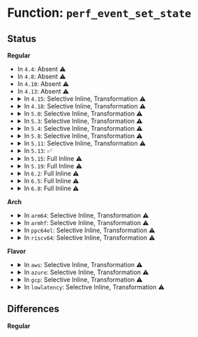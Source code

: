# Function: <code>perf_event_set_state</code>

## Status
<b>Regular</b>
<ul>
<li>
In <code>4.4</code>: Absent ⚠️
</li>
<li>
In <code>4.8</code>: Absent ⚠️
</li>
<li>
In <code>4.10</code>: Absent ⚠️
</li>
<li>
In <code>4.13</code>: Absent ⚠️
</li>
<li>
<details>
<summary>In <code>4.15</code>: Selective Inline, Transformation ⚠️</summary>

**Collision:** Unique Static

**Inline:** Selective

**Transformation:** True

**Instances:**

```
In kernel/events/core.c (ffffffff811c15d2)
Location: kernel/events/core.c:656
Inline: True
Inline callers:
  - kernel/events/core.c:perf_event_exit_task
  - kernel/events/core.c:perf_event_exec
  - kernel/events/core.c:ctx_sched_in
  - kernel/events/core.c:__perf_event_enable
  - kernel/events/core.c:list_del_event
Direct callers:
  - kernel/events/core.c:perf_event_exit_task
  - kernel/events/core.c:perf_event_exec
  - kernel/events/core.c:ctx_sched_in
  - kernel/events/core.c:__perf_event_enable
  - kernel/events/core.c:list_del_event
```
**Symbols:**

```
ffffffff811b5870-ffffffff811b58c1: perf_event_set_state.part.67 (STB_LOCAL)
```
</details>
</li>
<li>
<details>
<summary>In <code>4.18</code>: Selective Inline, Transformation ⚠️</summary>

**Collision:** Unique Static

**Inline:** Selective

**Transformation:** True

**Instances:**

```
In kernel/events/core.c (ffffffff811e18f6)
Location: kernel/events/core.c:656
Inline: True
Inline callers:
  - kernel/events/core.c:perf_event_exit_task
  - kernel/events/core.c:perf_event_exec
  - kernel/events/core.c:__perf_event_enable
  - kernel/events/core.c:__perf_event_disable
  - kernel/events/core.c:list_del_event
Direct callers:
  - kernel/events/core.c:perf_event_exit_task
  - kernel/events/core.c:perf_event_exec
  - kernel/events/core.c:__perf_event_enable
  - kernel/events/core.c:__perf_event_disable
  - kernel/events/core.c:list_del_event
```
**Symbols:**

```
ffffffff811d47e0-ffffffff811d4822: perf_event_set_state.part.75 (STB_LOCAL)
```
</details>
</li>
<li>
<details>
<summary>In <code>5.0</code>: Selective Inline, Transformation ⚠️</summary>

**Collision:** Unique Static

**Inline:** Selective

**Transformation:** True

**Instances:**

```
In kernel/events/core.c (ffffffff811f1d66)
Location: kernel/events/core.c:656
Inline: True
Inline callers:
  - kernel/events/core.c:perf_event_exit_task
  - kernel/events/core.c:perf_event_exec
  - kernel/events/core.c:__perf_event_enable
  - kernel/events/core.c:__perf_event_disable
  - kernel/events/core.c:list_del_event
Direct callers:
  - kernel/events/core.c:perf_event_exit_task
  - kernel/events/core.c:perf_event_exec
  - kernel/events/core.c:__perf_event_enable
  - kernel/events/core.c:__perf_event_disable
  - kernel/events/core.c:list_del_event
```
**Symbols:**

```
ffffffff811e44a0-ffffffff811e44e2: perf_event_set_state.part.45 (STB_LOCAL)
```
</details>
</li>
<li>
<details>
<summary>In <code>5.3</code>: Selective Inline, Transformation ⚠️</summary>

**Collision:** Unique Static

**Inline:** Selective

**Transformation:** True

**Instances:**

```
In kernel/events/core.c (ffffffff81209932)
Location: kernel/events/core.c:657
Inline: True
Inline callers:
  - kernel/events/core.c:perf_event_exit_task
  - kernel/events/core.c:perf_event_exec
  - kernel/events/core.c:__perf_event_enable
  - kernel/events/core.c:__perf_event_disable
  - kernel/events/core.c:list_del_event
Direct callers:
  - kernel/events/core.c:perf_event_exit_task
  - kernel/events/core.c:perf_event_exec
  - kernel/events/core.c:__perf_event_enable
  - kernel/events/core.c:__perf_event_disable
  - kernel/events/core.c:list_del_event
```
**Symbols:**

```
ffffffff811fb7a0-ffffffff811fb7ee: perf_event_set_state.part.0 (STB_LOCAL)
```
</details>
</li>
<li>
<details>
<summary>In <code>5.4</code>: Selective Inline, Transformation ⚠️</summary>

**Collision:** Unique Static

**Inline:** Selective

**Transformation:** True

**Instances:**

```
In kernel/events/core.c (ffffffff81216ca2)
Location: kernel/events/core.c:657
Inline: True
Inline callers:
  - kernel/events/core.c:perf_event_exit_task
  - kernel/events/core.c:perf_event_exec
  - kernel/events/core.c:__perf_event_enable
  - kernel/events/core.c:__perf_event_disable
  - kernel/events/core.c:perf_group_detach
Direct callers:
  - kernel/events/core.c:perf_event_exit_task
  - kernel/events/core.c:perf_event_exec
  - kernel/events/core.c:__perf_event_enable
  - kernel/events/core.c:__perf_event_disable
  - kernel/events/core.c:perf_group_detach
```
**Symbols:**

```
ffffffff81208b50-ffffffff81208b9e: perf_event_set_state.part.0 (STB_LOCAL)
```
</details>
</li>
<li>
<details>
<summary>In <code>5.8</code>: Selective Inline, Transformation ⚠️</summary>

**Collision:** Unique Static

**Inline:** Selective

**Transformation:** True

**Instances:**

```
In kernel/events/core.c (ffffffff81240d28)
Location: kernel/events/core.c:663
Inline: True
Inline callers:
  - kernel/events/core.c:perf_event_exit_task_context
  - kernel/events/core.c:perf_event_enable_on_exec
  - kernel/events/core.c:merge_sched_in
  - kernel/events/core.c:__perf_event_enable
  - kernel/events/core.c:event_sched_in
  - kernel/events/core.c:event_sched_in
  - kernel/events/core.c:__perf_event_disable
  - kernel/events/core.c:perf_group_detach
  - kernel/events/core.c:list_del_event
Direct callers:
  - kernel/events/core.c:perf_event_exit_task_context
  - kernel/events/core.c:perf_event_enable_on_exec
  - kernel/events/core.c:merge_sched_in
  - kernel/events/core.c:__perf_event_enable
  - kernel/events/core.c:event_sched_in
  - kernel/events/core.c:event_sched_in
  - kernel/events/core.c:__perf_event_disable
  - kernel/events/core.c:perf_group_detach
  - kernel/events/core.c:list_del_event
```
**Symbols:**

```
ffffffff812349a0-ffffffff81234a76: perf_event_set_state.part.0 (STB_LOCAL)
```
</details>
</li>
<li>
<details>
<summary>In <code>5.11</code>: Selective Inline, Transformation ⚠️</summary>

**Collision:** Unique Static

**Inline:** Selective

**Transformation:** True

**Instances:**

```
In kernel/events/core.c (ffffffff8124b2d9)
Location: kernel/events/core.c:667
Inline: True
Inline callers:
  - kernel/events/core.c:perf_event_exit_task_context
  - kernel/events/core.c:perf_event_enable_on_exec
  - kernel/events/core.c:merge_sched_in
  - kernel/events/core.c:__perf_event_enable
  - kernel/events/core.c:event_sched_in
  - kernel/events/core.c:event_sched_in
  - kernel/events/core.c:__perf_event_disable
  - kernel/events/core.c:perf_group_detach
  - kernel/events/core.c:perf_group_detach
  - kernel/events/core.c:list_del_event
Direct callers:
  - kernel/events/core.c:perf_event_exit_task_context
  - kernel/events/core.c:perf_event_enable_on_exec
  - kernel/events/core.c:merge_sched_in
  - kernel/events/core.c:__perf_event_enable
  - kernel/events/core.c:event_sched_in
  - kernel/events/core.c:event_sched_in
  - kernel/events/core.c:__perf_event_disable
  - kernel/events/core.c:perf_group_detach
  - kernel/events/core.c:perf_group_detach
  - kernel/events/core.c:list_del_event
```
**Symbols:**

```
ffffffff8123e9b0-ffffffff8123ea86: perf_event_set_state.part.0 (STB_LOCAL)
```
</details>
</li>
<li>
<details>
<summary>In <code>5.13</code>: ✅</summary>

```c
void perf_event_set_state(struct perf_event *event, enum perf_event_state state);
```

**Collision:** Unique Static

**Inline:** No

**Transformation:** False

**Instances:**

```
In kernel/events/core.c (ffffffff812416b0)
Location: kernel/events/core.c:665
Inline: False
Direct callers:
  - kernel/events/core.c:perf_event_exit_event
  - kernel/events/core.c:perf_event_exec
  - kernel/events/core.c:merge_sched_in
  - kernel/events/core.c:__perf_event_enable
  - kernel/events/core.c:__perf_event_disable
  - kernel/events/core.c:perf_group_detach
  - kernel/events/core.c:perf_group_detach
  - kernel/events/core.c:list_del_event
```
**Symbols:**

```
ffffffff812416b0-ffffffff81241707: perf_event_set_state (STB_LOCAL)
```
</details>
</li>
<li>
<details>
<summary>In <code>5.15</code>: Full Inline ⚠️</summary>

**Collision:** Unique Static

**Inline:** Full

**Transformation:** False

**Instances:**

```
In kernel/events/core.c (ffffffff8128a276)
Location: kernel/events/core.c:666
Inline: True
Inline callers:
  - kernel/events/core.c:perf_event_exit_event
  - kernel/events/core.c:perf_event_exit_event
  - kernel/events/core.c:perf_event_exec
  - kernel/events/core.c:perf_event_exec
  - kernel/events/core.c:merge_sched_in
  - kernel/events/core.c:merge_sched_in
  - kernel/events/core.c:__perf_event_enable
  - kernel/events/core.c:__perf_event_enable
  - kernel/events/core.c:event_sched_in
  - kernel/events/core.c:event_sched_in
  - kernel/events/core.c:event_sched_in
  - kernel/events/core.c:event_sched_in
  - kernel/events/core.c:__perf_event_disable
  - kernel/events/core.c:__perf_event_disable
  - kernel/events/core.c:perf_group_detach
  - kernel/events/core.c:perf_group_detach
  - kernel/events/core.c:perf_group_detach
  - kernel/events/core.c:perf_group_detach
  - kernel/events/core.c:list_del_event
  - kernel/events/core.c:list_del_event
```
</details>
</li>
<li>
<details>
<summary>In <code>5.19</code>: Full Inline ⚠️</summary>

**Collision:** Unique Static

**Inline:** Full

**Transformation:** False

**Instances:**

```
In kernel/events/core.c (ffffffff812dec83)
Location: kernel/events/core.c:665
Inline: True
Inline callers:
  - kernel/events/core.c:perf_event_exit_event
  - kernel/events/core.c:perf_event_exit_event
  - kernel/events/core.c:perf_event_enable_on_exec
  - kernel/events/core.c:perf_event_enable_on_exec
  - kernel/events/core.c:merge_sched_in
  - kernel/events/core.c:merge_sched_in
  - kernel/events/core.c:__perf_event_enable
  - kernel/events/core.c:__perf_event_enable
  - kernel/events/core.c:event_sched_in
  - kernel/events/core.c:event_sched_in
  - kernel/events/core.c:event_sched_in
  - kernel/events/core.c:event_sched_in
  - kernel/events/core.c:__perf_event_disable
  - kernel/events/core.c:__perf_event_disable
  - kernel/events/core.c:perf_group_detach
  - kernel/events/core.c:perf_group_detach
  - kernel/events/core.c:perf_group_detach
  - kernel/events/core.c:perf_group_detach
```
</details>
</li>
<li>
<details>
<summary>In <code>6.2</code>: Full Inline ⚠️</summary>

**Collision:** Unique Static

**Inline:** Full

**Transformation:** False

**Instances:**

```
In kernel/events/core.c (ffffffff81346e82)
Location: kernel/events/core.c:659
Inline: True
Inline callers:
  - kernel/events/core.c:perf_event_exit_event
  - kernel/events/core.c:perf_event_exit_event
  - kernel/events/core.c:perf_event_enable_on_exec
  - kernel/events/core.c:perf_event_enable_on_exec
  - kernel/events/core.c:merge_sched_in
  - kernel/events/core.c:merge_sched_in
  - kernel/events/core.c:__perf_event_enable
  - kernel/events/core.c:__perf_event_enable
  - kernel/events/core.c:event_sched_in
  - kernel/events/core.c:event_sched_in
  - kernel/events/core.c:event_sched_in
  - kernel/events/core.c:event_sched_in
  - kernel/events/core.c:__perf_event_disable
  - kernel/events/core.c:__perf_event_disable
  - kernel/events/core.c:event_sched_out
  - kernel/events/core.c:event_sched_out
  - kernel/events/core.c:perf_group_detach
  - kernel/events/core.c:perf_group_detach
  - kernel/events/core.c:perf_group_detach
  - kernel/events/core.c:perf_group_detach
```
</details>
</li>
<li>
<details>
<summary>In <code>6.5</code>: Full Inline ⚠️</summary>

**Collision:** Unique Static

**Inline:** Full

**Transformation:** False

**Instances:**

```
In kernel/events/core.c (ffffffff81377f7c)
Location: kernel/events/core.c:659
Inline: True
Inline callers:
  - kernel/events/core.c:perf_event_exit_event
  - kernel/events/core.c:perf_event_exit_event
  - kernel/events/core.c:perf_event_enable_on_exec
  - kernel/events/core.c:perf_event_enable_on_exec
  - kernel/events/core.c:merge_sched_in
  - kernel/events/core.c:merge_sched_in
  - kernel/events/core.c:__perf_event_enable
  - kernel/events/core.c:__perf_event_enable
  - kernel/events/core.c:event_sched_in
  - kernel/events/core.c:event_sched_in
  - kernel/events/core.c:event_sched_in
  - kernel/events/core.c:event_sched_in
  - kernel/events/core.c:__perf_event_disable
  - kernel/events/core.c:__perf_event_disable
  - kernel/events/core.c:event_sched_out
  - kernel/events/core.c:event_sched_out
  - kernel/events/core.c:perf_group_detach
  - kernel/events/core.c:perf_group_detach
  - kernel/events/core.c:perf_group_detach
  - kernel/events/core.c:perf_group_detach
```
</details>
</li>
<li>
<details>
<summary>In <code>6.8</code>: Full Inline ⚠️</summary>

**Collision:** Unique Static

**Inline:** Full

**Transformation:** False

**Instances:**

```
In kernel/events/core.c (ffffffff813a125c)
Location: kernel/events/core.c:660
Inline: True
Inline callers:
  - kernel/events/core.c:perf_event_exit_event
  - kernel/events/core.c:perf_event_exit_event
  - kernel/events/core.c:perf_event_enable_on_exec
  - kernel/events/core.c:perf_event_enable_on_exec
  - kernel/events/core.c:merge_sched_in
  - kernel/events/core.c:merge_sched_in
  - kernel/events/core.c:__perf_event_enable
  - kernel/events/core.c:__perf_event_enable
  - kernel/events/core.c:event_sched_in
  - kernel/events/core.c:event_sched_in
  - kernel/events/core.c:event_sched_in
  - kernel/events/core.c:event_sched_in
  - kernel/events/core.c:__perf_event_disable
  - kernel/events/core.c:__perf_event_disable
  - kernel/events/core.c:event_sched_out
  - kernel/events/core.c:event_sched_out
  - kernel/events/core.c:perf_group_detach
  - kernel/events/core.c:perf_group_detach
  - kernel/events/core.c:perf_group_detach
  - kernel/events/core.c:perf_group_detach
```
</details>
</li>
</ul>
<b>Arch</b>
<ul>
<li>
<details>
<summary>In <code>arm64</code>: Selective Inline, Transformation ⚠️</summary>

**Collision:** Unique Static

**Inline:** Selective

**Transformation:** True

**Instances:**

```
In kernel/events/core.c (ffff80001029eafc)
Location: kernel/events/core.c:657
Inline: True
Inline callers:
  - kernel/events/core.c:perf_event_exit_task_context
  - kernel/events/core.c:perf_event_exec
  - kernel/events/core.c:__perf_event_enable
  - kernel/events/core.c:__perf_event_disable
  - kernel/events/core.c:perf_group_detach
  - kernel/events/core.c:list_del_event
Direct callers:
  - kernel/events/core.c:perf_event_exit_task_context
  - kernel/events/core.c:perf_event_exec
  - kernel/events/core.c:__perf_event_enable
  - kernel/events/core.c:__perf_event_disable
  - kernel/events/core.c:perf_group_detach
  - kernel/events/core.c:list_del_event
```
**Symbols:**

```
ffff800010292358-ffff8000102923a8: perf_event_set_state.part.0 (STB_LOCAL)
```
</details>
</li>
<li>
<details>
<summary>In <code>armhf</code>: Selective Inline, Transformation ⚠️</summary>

**Collision:** Unique Static

**Inline:** Selective

**Transformation:** True

**Instances:**

```
In kernel/events/core.c (c04ce448)
Location: kernel/events/core.c:657
Inline: True
Inline callers:
  - kernel/events/core.c:perf_event_exit_task_context
  - kernel/events/core.c:perf_event_exec
  - kernel/events/core.c:__perf_event_enable
  - kernel/events/core.c:event_sched_in
  - kernel/events/core.c:event_sched_in
  - kernel/events/core.c:__perf_event_disable
  - kernel/events/core.c:perf_group_detach
Direct callers:
  - kernel/events/core.c:perf_event_exit_task_context
  - kernel/events/core.c:perf_event_exec
  - kernel/events/core.c:__perf_event_enable
  - kernel/events/core.c:event_sched_in
  - kernel/events/core.c:event_sched_in
  - kernel/events/core.c:__perf_event_disable
  - kernel/events/core.c:perf_group_detach
```
**Symbols:**

```
c04c3704-c04c374c: perf_event_set_state.part.0 (STB_LOCAL)
```
</details>
</li>
<li>
<details>
<summary>In <code>ppc64el</code>: Selective Inline, Transformation ⚠️</summary>

**Collision:** Unique Static

**Inline:** Selective

**Transformation:** True

**Instances:**

```
In kernel/events/core.c (c000000000352f8c)
Location: kernel/events/core.c:657
Inline: True
Inline callers:
  - kernel/events/core.c:perf_event_exit_task
  - kernel/events/core.c:perf_event_exec
  - kernel/events/core.c:__perf_event_enable
  - kernel/events/core.c:event_sched_in
  - kernel/events/core.c:event_sched_in
  - kernel/events/core.c:__perf_event_disable
  - kernel/events/core.c:perf_group_detach
Direct callers:
  - kernel/events/core.c:perf_event_exit_task
  - kernel/events/core.c:perf_event_exec
  - kernel/events/core.c:__perf_event_enable
  - kernel/events/core.c:event_sched_in
  - kernel/events/core.c:event_sched_in
  - kernel/events/core.c:__perf_event_disable
  - kernel/events/core.c:perf_group_detach
```
**Symbols:**

```
c000000000340720-c0000000003407b8: perf_event_set_state.part.0 (STB_LOCAL)
```
</details>
</li>
<li>
<details>
<summary>In <code>riscv64</code>: Selective Inline, Transformation ⚠️</summary>

**Collision:** Unique Static

**Inline:** Selective

**Transformation:** True

**Instances:**

```
In kernel/events/core.c (ffffffe0001d0138)
Location: kernel/events/core.c:657
Inline: True
Inline callers:
  - kernel/events/core.c:perf_event_exit_task
  - kernel/events/core.c:perf_event_exec
  - kernel/events/core.c:__perf_event_enable
  - kernel/events/core.c:event_sched_in
  - kernel/events/core.c:event_sched_in
  - kernel/events/core.c:__perf_event_disable
  - kernel/events/core.c:perf_group_detach
Direct callers:
  - kernel/events/core.c:perf_event_exit_task
  - kernel/events/core.c:perf_event_exec
  - kernel/events/core.c:__perf_event_enable
  - kernel/events/core.c:event_sched_in
  - kernel/events/core.c:event_sched_in
  - kernel/events/core.c:__perf_event_disable
  - kernel/events/core.c:perf_group_detach
```
**Symbols:**

```
ffffffe0001c4868-ffffffe0001c48c6: perf_event_set_state.part.0 (STB_LOCAL)
```
</details>
</li>
</ul>
<b>Flavor</b>
<ul>
<li>
<details>
<summary>In <code>aws</code>: Selective Inline, Transformation ⚠️</summary>

**Collision:** Unique Static

**Inline:** Selective

**Transformation:** True

**Instances:**

```
In kernel/events/core.c (ffffffff8120f2f2)
Location: kernel/events/core.c:657
Inline: True
Inline callers:
  - kernel/events/core.c:perf_event_exit_task
  - kernel/events/core.c:perf_event_exec
  - kernel/events/core.c:__perf_event_enable
  - kernel/events/core.c:__perf_event_disable
  - kernel/events/core.c:perf_group_detach
Direct callers:
  - kernel/events/core.c:perf_event_exit_task
  - kernel/events/core.c:perf_event_exec
  - kernel/events/core.c:__perf_event_enable
  - kernel/events/core.c:__perf_event_disable
  - kernel/events/core.c:perf_group_detach
```
**Symbols:**

```
ffffffff81201170-ffffffff812011be: perf_event_set_state.part.0 (STB_LOCAL)
```
</details>
</li>
<li>
<details>
<summary>In <code>azure</code>: Selective Inline, Transformation ⚠️</summary>

**Collision:** Unique Static

**Inline:** Selective

**Transformation:** True

**Instances:**

```
In kernel/events/core.c (ffffffff8120209c)
Location: kernel/events/core.c:657
Inline: True
Inline callers:
  - kernel/events/core.c:perf_event_exit_task
  - kernel/events/core.c:perf_event_exec
  - kernel/events/core.c:__perf_event_enable
  - kernel/events/core.c:__perf_event_disable
  - kernel/events/core.c:perf_group_detach
Direct callers:
  - kernel/events/core.c:perf_event_exit_task
  - kernel/events/core.c:perf_event_exec
  - kernel/events/core.c:__perf_event_enable
  - kernel/events/core.c:__perf_event_disable
  - kernel/events/core.c:perf_group_detach
```
**Symbols:**

```
ffffffff811f3ec0-ffffffff811f3f0e: perf_event_set_state.part.0 (STB_LOCAL)
```
</details>
</li>
<li>
<details>
<summary>In <code>gcp</code>: Selective Inline, Transformation ⚠️</summary>

**Collision:** Unique Static

**Inline:** Selective

**Transformation:** True

**Instances:**

```
In kernel/events/core.c (ffffffff8120d092)
Location: kernel/events/core.c:657
Inline: True
Inline callers:
  - kernel/events/core.c:perf_event_exit_task
  - kernel/events/core.c:perf_event_exec
  - kernel/events/core.c:__perf_event_enable
  - kernel/events/core.c:__perf_event_disable
  - kernel/events/core.c:perf_group_detach
Direct callers:
  - kernel/events/core.c:perf_event_exit_task
  - kernel/events/core.c:perf_event_exec
  - kernel/events/core.c:__perf_event_enable
  - kernel/events/core.c:__perf_event_disable
  - kernel/events/core.c:perf_group_detach
```
**Symbols:**

```
ffffffff811fef40-ffffffff811fef8e: perf_event_set_state.part.0 (STB_LOCAL)
```
</details>
</li>
<li>
<details>
<summary>In <code>lowlatency</code>: Selective Inline, Transformation ⚠️</summary>

**Collision:** Unique Static

**Inline:** Selective

**Transformation:** True

**Instances:**

```
In kernel/events/core.c (ffffffff8121be43)
Location: kernel/events/core.c:657
Inline: True
Inline callers:
  - kernel/events/core.c:perf_event_exit_task
  - kernel/events/core.c:perf_event_exec
  - kernel/events/core.c:__perf_event_enable
  - kernel/events/core.c:__perf_event_disable
  - kernel/events/core.c:perf_group_detach
Direct callers:
  - kernel/events/core.c:perf_event_exit_task
  - kernel/events/core.c:perf_event_exit_task
  - kernel/events/core.c:perf_event_exec
  - kernel/events/core.c:__perf_event_enable
  - kernel/events/core.c:__perf_event_disable
  - kernel/events/core.c:perf_group_detach
```
**Symbols:**

```
ffffffff8120dfd0-ffffffff8120e01e: perf_event_set_state.part.0 (STB_LOCAL)
```
</details>
</li>
</ul>

## Differences
<b>Regular</b>
<ul>
</ul>
